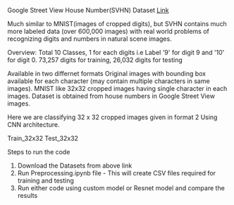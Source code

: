 Google Street View House Number(SVHN) Dataset [Link](http://ufldl.stanford.edu/housenumbers/)

Much similar to MNIST(images of cropped digits), but SVHN contains much more labeled data (over 600,000 images) with real world problems of recognizing digits and numbers in natural scene images.

Overview:
Total 10 Classes, 1 for each digits i.e Label '9' for digit 9 and '10' for digit 0.
73,257 digits for training, 26,032 digits for testing

Available in two differnet formats
Original images with bounding box available for each character (may contain multiple characters in same images).
MNIST like 32x32 cropped images having single character in each images.
Dataset is obtained from house numbers in Google Street View images.

Here we are classifying 32 x 32 cropped images given in format 2
Using CNN architecture.

Train_32x32
Test_32x32

Steps to run the code
1) Download the Datasets from above link
2) Run Preprocessing.ipynb file - This will create CSV files required for training and testing
3) Run either code using custom model or Resnet model and compare the results
